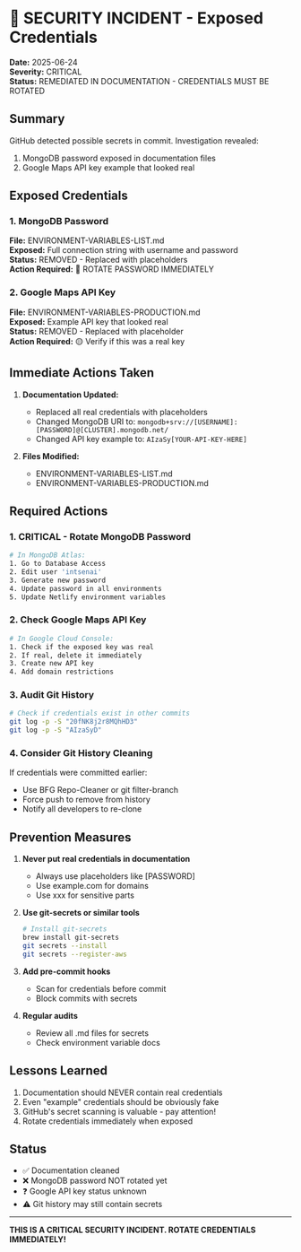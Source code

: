 # 🚨 SECURITY INCIDENT - Exposed Credentials

**Date:** 2025-06-24  
**Severity:** CRITICAL  
**Status:** REMEDIATED IN DOCUMENTATION - CREDENTIALS MUST BE ROTATED

## Summary

GitHub detected possible secrets in commit. Investigation revealed:
1. MongoDB password exposed in documentation files
2. Google Maps API key example that looked real

## Exposed Credentials

### 1. MongoDB Password
**File:** ENVIRONMENT-VARIABLES-LIST.md  
**Exposed:** Full connection string with username and password  
**Status:** REMOVED - Replaced with placeholders  
**Action Required:** 🔴 ROTATE PASSWORD IMMEDIATELY

### 2. Google Maps API Key  
**File:** ENVIRONMENT-VARIABLES-PRODUCTION.md  
**Exposed:** Example API key that looked real  
**Status:** REMOVED - Replaced with placeholder  
**Action Required:** 🟡 Verify if this was a real key

## Immediate Actions Taken

1. **Documentation Updated:**
   - Replaced all real credentials with placeholders
   - Changed MongoDB URI to: `mongodb+srv://[USERNAME]:[PASSWORD]@[CLUSTER].mongodb.net/`
   - Changed API key example to: `AIzaSy[YOUR-API-KEY-HERE]`

2. **Files Modified:**
   - ENVIRONMENT-VARIABLES-LIST.md
   - ENVIRONMENT-VARIABLES-PRODUCTION.md

## Required Actions

### 1. CRITICAL - Rotate MongoDB Password
```bash
# In MongoDB Atlas:
1. Go to Database Access
2. Edit user 'intsenai'
3. Generate new password
4. Update password in all environments
5. Update Netlify environment variables
```

### 2. Check Google Maps API Key
```bash
# In Google Cloud Console:
1. Check if the exposed key was real
2. If real, delete it immediately
3. Create new API key
4. Add domain restrictions
```

### 3. Audit Git History
```bash
# Check if credentials exist in other commits
git log -p -S "20fNK8j2r8MQhHD3"
git log -p -S "AIzaSyD"
```

### 4. Consider Git History Cleaning
If credentials were committed earlier:
- Use BFG Repo-Cleaner or git filter-branch
- Force push to remove from history
- Notify all developers to re-clone

## Prevention Measures

1. **Never put real credentials in documentation**
   - Always use placeholders like [PASSWORD]
   - Use example.com for domains
   - Use xxx for sensitive parts

2. **Use git-secrets or similar tools**
   ```bash
   # Install git-secrets
   brew install git-secrets
   git secrets --install
   git secrets --register-aws
   ```

3. **Add pre-commit hooks**
   - Scan for credentials before commit
   - Block commits with secrets

4. **Regular audits**
   - Review all .md files for secrets
   - Check environment variable docs

## Lessons Learned

1. Documentation should NEVER contain real credentials
2. Even "example" credentials should be obviously fake
3. GitHub's secret scanning is valuable - pay attention!
4. Rotate credentials immediately when exposed

## Status

- ✅ Documentation cleaned
- ❌ MongoDB password NOT rotated yet
- ❓ Google API key status unknown
- ⚠️ Git history may still contain secrets

---

**THIS IS A CRITICAL SECURITY INCIDENT. ROTATE CREDENTIALS IMMEDIATELY!**